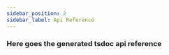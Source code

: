 ```yaml
---
sidebar_position: 2
sidebar_label: Api Reference
---
```


### Here goes the generated tsdoc api reference
